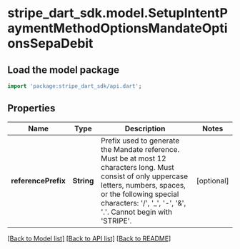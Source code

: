 # stripe_dart_sdk.model.SetupIntentPaymentMethodOptionsMandateOptionsSepaDebit

## Load the model package
```dart
import 'package:stripe_dart_sdk/api.dart';
```

## Properties
Name | Type | Description | Notes
------------ | ------------- | ------------- | -------------
**referencePrefix** | **String** | Prefix used to generate the Mandate reference. Must be at most 12 characters long. Must consist of only uppercase letters, numbers, spaces, or the following special characters: '/', '_', '-', '&', '.'. Cannot begin with 'STRIPE'. | [optional] 

[[Back to Model list]](../README.md#documentation-for-models) [[Back to API list]](../README.md#documentation-for-api-endpoints) [[Back to README]](../README.md)


